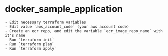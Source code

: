 # docker_sample_application

    - Edit necessary terraform variables
    - Edit value `aws_account_code` (your aws account code)
    - Create an ecr repo, and edit the variable `ecr_image_repo_name` with it's name
    - Run `terraform init`
    - Run `terraform plan`
    - Run `terraform apply`
